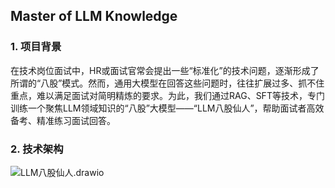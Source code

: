 ## Master of LLM Knowledge

### 1. 项目背景

​	在技术岗位面试中，HR或面试官常会提出一些“标准化”的技术问题，逐渐形成了所谓的“八股”模式。然而，通用大模型在回答这些问题时，往往扩展过多、抓不住重点，难以满足面试对简明精炼的要求。为此，我们通过RAG、SFT等技术，专门训练一个聚焦LLM领域知识的“八股”大模型——“LLM八股仙人”，帮助面试者高效备考、精准练习面试回答。 

### **2. 技术架构**

![LLM八股仙人.drawio](E:\第四期书生大模型实战营\项目-LLM八股仙人\技术路线图\LLM八股仙人.drawio.png)